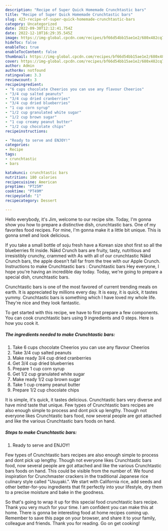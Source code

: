 ```yaml
---
description: "Recipe of Super Quick Homemade Crunchtastic bars"
title: "Recipe of Super Quick Homemade Crunchtastic bars"
slug: 423-recipe-of-super-quick-homemade-crunchtastic-bars
category: Uncategorized
date: 2022-09-30T12:12:41.754Z
date: 2022-12-10T16:29:35.545Z
image: https://img-global.cpcdn.com/recipes/bf66d54bb15ae1e2/680x482cq70/crunchtastic-bars-recipe-main-photo.jpg
hideToc: false
enableToc: true
enableTocContent: false
thumbnail: https://img-global.cpcdn.com/recipes/bf66d54bb15ae1e2/680x482cq70/crunchtastic-bars-recipe-main-photo.jpg
cover: https://img-global.cpcdn.com/recipes/bf66d54bb15ae1e2/680x482cq70/crunchtastic-bars-recipe-main-photo.jpg
author: Admin
authorAv: notfound
ratingvalue: 3.3
reviewcount: 3
recipeingredient:
- "6 cups chocolate Cheerios you can use any flavour Cheerios"
- "3/4 cup salted peanuts"
- "3/4 cup dried cranberries"
- "3/4 cup dried blueberries"
- "1 cup corn syrup"
- "1/2 cup granulated white sugar"
- "1/2 cup brown sugar"
- "1 cup creamy peanut butter"
- "1/2 cup chocolate chips"
recipeinstructions:

- "Ready to serve and ENJOY!"
categories:
- Recipe
tags:
- crunchtastic
- bars

katakunci: crunchtastic bars 
nutrition: 180 calories
recipecuisine: American
preptime: "PT25M"
cooktime: "PT49M"
recipeyield: "1"
recipecategory: Dessert

---
```



Hello everybody, it's Jim, welcome to our recipe site. Today, I'm gonna show you how to prepare a distinctive dish, crunchtastic bars. One of my favorites food recipes. For mine, I'm gonna make it a little bit unique. This is gonna smell and look delicious.

If you take a small bottle of soju fresh have a Korean size shot first so all the blueberries fit inside. Nākd Crunch bars are fruity, tasty, nutritious and irresistibly crunchy, crammed with As with all of our crunchtastic Nākd Crunch bars, the apple doesn&#39;t fall far from the tree with our Apple Crunch. Instructions to make Crunchtastic bars : Crunchtastic bars Hey everyone, I hope you&#39;re having an incredible day today. Today, we&#39;re going to prepare a special dish, crunchtastic bars.

Crunchtastic bars is one of the most favored of current trending meals on earth. It is appreciated by millions every day. It is easy, it is quick, it tastes yummy. Crunchtastic bars is something which I have loved my whole life. They're nice and they look fantastic.


To get started with this recipe, we have to first prepare a few components. You can cook crunchtastic bars using 9 ingredients and 0 steps. Here is how you cook it.

<!--inarticleads1-->

##### The ingredients needed to make Crunchtastic bars:

1. Take 6 cups chocolate Cheerios you can use any flavour Cheerios
1. Take 3/4 cup salted peanuts
1. Make ready 3/4 cup dried cranberries
1. Get 3/4 cup dried blueberries
1. Prepare 1 cup corn syrup
1. Get 1/2 cup granulated white sugar
1. Make ready 1/2 cup brown sugar
1. Take 1 cup creamy peanut butter
1. Prepare 1/2 cup chocolate chips


It is simple, it&#39;s quick, it tastes delicious. Crunchtastic bars very diverse and have mind taste that unique. Few types of Crunchtastic bars recipes are also enough simple to process and dont pick up lengthy. Though not everyone likes Crunchtastic bars food, now several people are got attached and like the various Crunchtastic bars foods on hand. 

<!--inarticleads2-->

##### Steps to make Crunchtastic bars:


1. Ready to serve and ENJOY!

Few types of Crunchtastic bars recipes are also enough simple to process and dont pick up lengthy. Though not everyone likes Crunchtastic bars food, now several people are got attached and like the various Crunchtastic bars foods on hand. This could be visible from the number of. We found inspiration for Crunchmaster crackers in the traditional Japanese rice culinary style called &#34;Usuyaki.&#34;. We start with California rice, add seeds and other better-for-you ingredients that fit perfectly into your lifestyle, dry them to a precise moisture and bake in the goodness. 

So that's going to wrap it up for this special food crunchtastic bars recipe. Thank you very much for your time. I am confident you can make this at home. There is gonna be interesting food at home recipes coming up. Remember to save this page on your browser, and share it to your family, colleague and friends. Thank you for reading. Go on get cooking!
